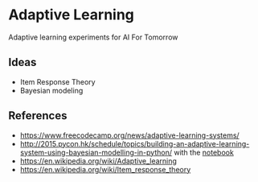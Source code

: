 # Adaptive Learning
Adaptive learning experiments for AI For Tomorrow


## Ideas
- Item Response Theory
- Bayesian modeling

## References
- https://www.freecodecamp.org/news/adaptive-learning-systems/
- http://2015.pycon.hk/schedule/topics/building-an-adaptive-learning-system-using-bayesian-modelling-in-python/ with the [notebook](https://github.com/albertauyeung/pyconhk2015-adaptive-learning/blob/master/pycon2015hk-adaptive-learning.pdf)
- https://en.wikipedia.org/wiki/Adaptive_learning
- https://en.wikipedia.org/wiki/Item_response_theory
